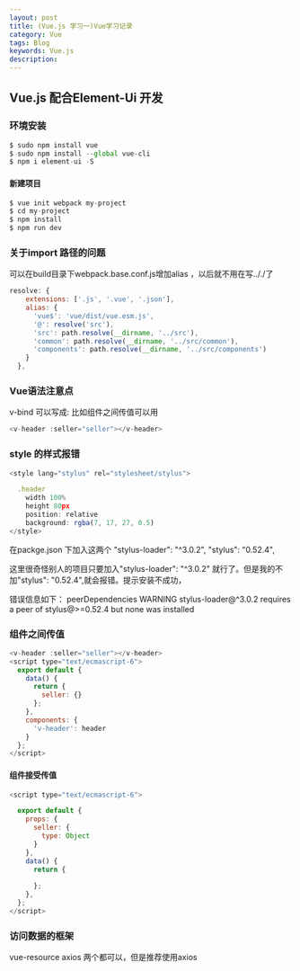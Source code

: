 ```yaml
---
layout: post
title: (Vue.js 学习一)Vue学习记录
category: Vue
tags: Blog
keywords: Vue.js
description: 
---
```


## Vue.js 配合Element-Ui 开发

### 环境安装
```js
$ sudo npm install vue
$ sudo npm install --global vue-cli
$ npm i element-ui -S
```
####  新建项目
```js
$ vue init webpack my-project
$ cd my-project
$ npm install
$ npm run dev
```
### 关于import 路径的问题

可以在build目录下webpack.base.conf.js增加alias ，以后就不用在写.././了
```js
resolve: {
    extensions: ['.js', '.vue', '.json'],
    alias: {
      'vue$': 'vue/dist/vue.esm.js',
      '@': resolve('src'),
      'src': path.resolve(__dirname, '../src'),
      'common': path.resolve(__dirname, '../src/common'),
      'components': path.resolve(__dirname, '../src/components')
    }
  },
```

### Vue语法注意点

v-bind 可以写成: 	比如组件之间传值可以用 
```js
<v-header :seller="seller"></v-header>
```

### style 的样式报错
```js
<style lang="stylus" rel="stylesheet/stylus">

  .header
    width 100%
    height 80px
    position: relative
    background: rgba(7, 17, 27, 0.5)
</style>
```
在packge.json 下加入这两个
"stylus-loader": "^3.0.2",
"stylus": "0.52.4",

这里很奇怪别人的项目只要加入"stylus-loader": "^3.0.2" 就行了。但是我的不加"stylus": "0.52.4",就会报错。提示安装不成功，

错误信息如下：
peerDependencies WARNING stylus-loader@^3.0.2 requires a peer of stylus@>=0.52.4 but none was installed


### 组件之间传值
```js
<v-header :seller="seller"></v-header>
<script type="text/ecmascript-6">
  export default {
    data() {
      return {
        seller: {}
      };
    },
    components: {
      'v-header': header
    }
  };
</script>
```
#### 组件接受传值
```js
<script type="text/ecmascript-6">

  export default {
    props: {
      seller: {
        type: Object
      }
    },
    data() {
      return {
        
      };
    },
  };
</script>
```

### 访问数据的框架
vue-resource
axios
两个都可以，但是推荐使用axios




